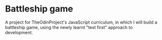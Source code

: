 # Battleship game

A project for TheOdinProject's JavaScript curriculum, in which I will build a battleship game, using the newly learnt "test first" approach to development.
